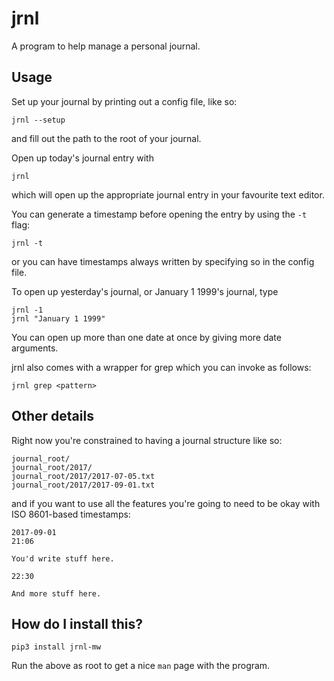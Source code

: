 # jrnl

A program to help manage a personal journal.

## Usage

Set up your journal by printing out a config file, like so:

```
jrnl --setup
```
and fill out the path to the root of your journal.

Open up today's journal entry with

```
jrnl
```

which will open up the appropriate journal entry in your favourite text editor.

You can generate a timestamp before opening the entry by using the `-t` flag:

```
jrnl -t
```

or you can have timestamps always written by specifying so in the config file.

To open up yesterday's journal, or January 1 1999's journal, type

```
jrnl -1
jrnl "January 1 1999"
```

You can open up more than one date at once by giving more date
arguments.

jrnl also comes with a wrapper for grep which you can invoke as follows:

```
jrnl grep <pattern>
```

## Other details

Right now you're constrained to having a journal structure like so:

```
journal_root/
journal_root/2017/
journal_root/2017/2017-07-05.txt
journal_root/2017/2017-09-01.txt
```

and if you want to use all the features you're going to need to be okay
with ISO 8601-based timestamps:

```
2017-09-01
21:06

You'd write stuff here.

22:30

And more stuff here.
```

## How do I install this?

```
pip3 install jrnl-mw
```

Run the above as root to get a nice `man` page with the program.

